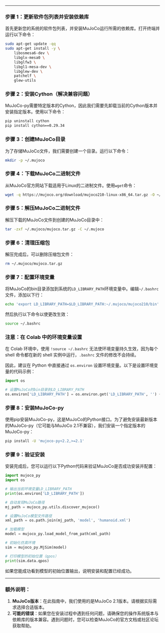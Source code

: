 
---

### 步骤 1：更新软件包列表并安装依赖库
首先更新您的系统的软件包列表，并安装MuJoCo运行所需的依赖库。打开终端并运行以下命令：

```bash
sudo apt-get update -qq
sudo apt-get install -y \
    libosmesa6-dev \
    libglx-mesa0 \
    libglfw3 \
    libgl1-mesa-dev \
    libglew-dev \
    patchelf \
    glew-utils
```

### 步骤 2：安装Cython（解决兼容问题）
MuJoCo-py需要特定版本的Cython，因此我们需要先卸载当前的Cython版本并安装指定版本。使用以下命令：

```bash
pip uninstall cython
pip install cython==0.29.34
```

### 步骤 3：创建MuJoCo目录
为了存储MuJoCo文件，我们需要创建一个目录。运行以下命令：

```bash
mkdir -p ~/.mujoco
```

### 步骤 4：下载MuJoCo二进制文件
从MuJoCo官方网站下载适用于Linux的二进制文件。使用`wget`命令：

```bash
wget -q https://mujoco.org/download/mujoco210-linux-x86_64.tar.gz -O ~/.mujoco/mujoco.tar.gz
```

### 步骤 5：解压MuJoCo二进制文件
解压下载的MuJoCo文件到创建的MuJoCo目录中：

```bash
tar -zxf ~/.mujoco/mujoco.tar.gz -C ~/.mujoco
```

### 步骤 6：清理压缩包
解压完成后，可以删除压缩包文件：

```bash
rm ~/.mujoco/mujoco.tar.gz
```

### 步骤 7：配置环境变量
将MuJoCo的bin目录添加到系统的`LD_LIBRARY_PATH`环境变量中。编辑`~/.bashrc`文件，添加以下行：

```bash
echo 'export LD_LIBRARY_PATH=$LD_LIBRARY_PATH:~/.mujoco/mujoco210/bin' >> ~/.bashrc
```

然后执行以下命令以使更改生效：

```bash
source ~/.bashrc
```

### 注意：在 Colab 中的环境变量设置
在 Colab 环境中，使用 `!source ~/.bashrc` 无法使环境变量持久生效，因为每个 shell 命令都在新的 shell 实例中运行，`.bashrc` 文件的修改不会持续。

因此，建议在 Python 中直接通过 `os.environ` 设置环境变量。以下是设置环境变量的代码示例：

```python
import os

# 设置MuJoCo的bin目录到LD_LIBRARY_PATH
os.environ['LD_LIBRARY_PATH'] = os.environ.get('LD_LIBRARY_PATH', '') + ":/root/.mujoco/mujoco210/bin"
```

### 步骤 8：安装MuJoCo-py
使用pip安装MuJoCo-py，这是MuJoCo的Python接口。为了避免安装最新版本的MuJoCo-py（它可能与MuJoCo 2.1不兼容），我们安装一个指定版本的MuJoCo-py：

```bash
pip install -U 'mujoco-py<2.2,>=2.1'
```

### 步骤 9：验证安装
安装完成后，您可以运行以下Python代码来验证MuJoCo是否成功安装并配置：

```python
import mujoco_py
import os

# 输出当前环境变量LD_LIBRARY_PATH
print(os.environ['LD_LIBRARY_PATH'])

# 自动发现MuJoCo路径
mj_path = mujoco_py.utils.discover_mujoco()

# 设置MuJoCo模型文件路径
xml_path = os.path.join(mj_path, 'model', 'humanoid.xml')

# 加载模型
model = mujoco_py.load_model_from_path(xml_path)

# 初始化仿真环境
sim = mujoco_py.MjSim(model)

# 打印模型的初始位置（qpos）
print(sim.data.qpos)
```

如果您能成功看到模型的初始位置输出，说明安装和配置已经成功。

---

### 额外说明：
1. **MuJoCo版本**：在此指南中，我们使用的是MuJoCo 2.1版本。请根据实际需求选择合适版本。
2. **可能的错误**：如果您在安装过程中遇到任何问题，请确保您的操作系统版本与依赖库的版本兼容。遇到问题时，您可以检查MuJoCo的官方文档或社区论坛获取帮助。